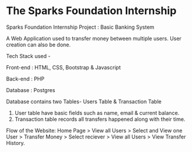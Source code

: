 # The Sparks Foundation Internship

Sparks Foundation Internship Project : Basic Banking System  

A Web Application used to transfer money between multiple users. User creation can also be done.  

Tech Stack used - 

Front-end : HTML, CSS, Bootstrap & Javascript 

Back-end : PHP 

Database : Postgres   

Database contains two Tables- Users Table & Transaction Table 
1. User table have basic fields such as name, email & current balance. 
2. Transaction table records all transfers happened along with their time.  

Flow of the Website: Home Page > View all Users > Select and View one User > Transfer Money > Select reciever > View all Users > View Transfer History.
